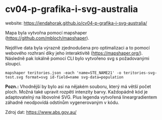 # cv04-p-grafika-i-svg-australia
website: https://jendahorak.github.io/cv04-p-grafika-i-svg-australia/

Mapa byla vytvořna pomocí mapshaper (https://github.com/mbloch/mapshaper).

Nejdříve data byla výrazně zjednodušena pro optimalizaci a to pomocí webového rozhraní díky jeho interaktivitě (https://mapshaper.org/).
Následně pak lokálně pomocí CLI bylo vytvořeno svg s požadovanými sloupci.

`mapshaper teritories.json -each 'name=STE_NAME21' -o teritories-svg-test.svg format=svg id-field=name svg-data=population `


**Pozn.:**
Vhodnější by bylo asi na nějakém souboru, který má větší počet ploch. Možná také upravit rozpětí intenzity barvy. Každopádně kód je adaptovatelný na libovolné SVG. Plus legenda vytvořená lineargradientem záhadně neodpovídá odstínům vygenerovaným v kódu. 

Zdroj dat: https://www.abs.gov.au/
